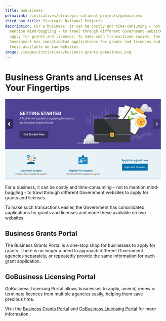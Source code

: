 ```yaml
---
title: GoBusiness
permalink: /initiatives/strategic-national-projects/gobusiness
third_nav_title: Strategic National Projects
description: For a business, it can be costly and time-consuming – not to
  mention mind-boggling - to trawl through different Government websites to
  apply for grants and licenses. To make such transactions easier, the
  Government has consolidated applications for grants and licenses and made
  these available on two websites.
image: /images/initiatives/business-grants-gobusiness.png
---
```



# Business Grants and Licenses At Your Fingertips
![business grants portal](/images/initiatives/business-grants-gobusiness.png)
  
For a business, it can be costly and time-consuming – not to mention mind-boggling - to trawl through different Government websites to apply for grants and licenses.

To make such transactions easier, the Government has consolidated applications for grants and licenses and made these available on two websites.

## Business Grants Portal

The Business Grants Portal is a one-stop shop for businesses to apply for grants. There is no longer a need to approach different Government agencies separately, or repeatedly provide the same information for each grant application.

## GoBusiness Licensing Portal

GoBusiness Licensing Portal allows businesses to apply, amend, renew or terminate licences from multiple agencies easily, helping them save precious time.

Visit the <a href="https://www.gobusiness.gov.sg/business-grants-portal/" target="_blank">Business Grants Portal</a> and <a href="https://www.gobusiness.gov.sg/licences/" target="_blank">GoBusiness Licensing Portal</a> for more information.